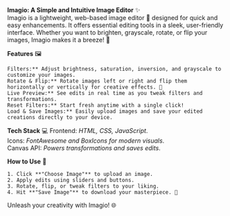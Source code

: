 **Imagio: A Simple and Intuitive Image Editor** ✨  
    Imagio is a lightweight, web-based image editor 🎉 designed for quick and easy enhancements. It offers essential editing tools in a sleek, user-friendly         interface. Whether you want to brighten, grayscale, rotate, or flip your images, Imagio makes it a breeze! 🎨  

**Features**  🖼️

    Filters:** Adjust brightness, saturation, inversion, and grayscale to customize your images.  
    Rotate & Flip:** Rotate images left or right and flip them horizontally or vertically for creative effects. 🔄  
    Live Preview:** See edits in real time as you tweak filters and transformations.  
    Reset Filters:** Start fresh anytime with a single click!  
    Load & Save Images:** Easily upload images and save your edited creations directly to your device.  

**Tech Stack** 💻
    Frontend: *HTML, CSS, JavaScript*.  
    Icons: *FontAwesome and BoxIcons for modern visuals*.  
    Canvas API: *Powers transformations and saves edits*.  

**How to Use** 🌈

    1. Click **"Choose Image"** to upload an image.  
    2. Apply edits using sliders and buttons.  
    3. Rotate, flip, or tweak filters to your liking.  
    4. Hit **"Save Image"** to download your masterpiece. 🚀  

Unleash your creativity with Imagio! 🌐
